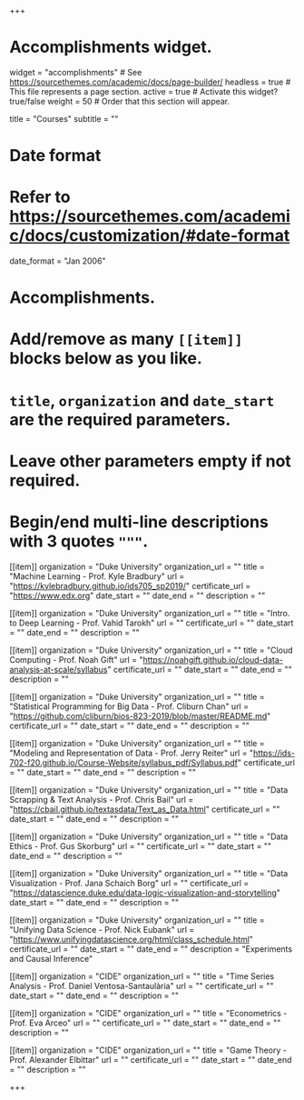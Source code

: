 +++
# Accomplishments widget.
widget = "accomplishments"  # See https://sourcethemes.com/academic/docs/page-builder/
headless = true  # This file represents a page section.
active = true  # Activate this widget? true/false
weight = 50  # Order that this section will appear.

title = "Courses"
subtitle = ""

# Date format
#   Refer to https://sourcethemes.com/academic/docs/customization/#date-format
date_format = "Jan 2006"

# Accomplishments.
#   Add/remove as many `[[item]]` blocks below as you like.
#   `title`, `organization` and `date_start` are the required parameters.
#   Leave other parameters empty if not required.
#   Begin/end multi-line descriptions with 3 quotes `"""`.

[[item]]
  organization = "Duke University"
  organization_url = ""
  title = "Machine Learning - Prof. Kyle Bradbury"
  url = "https://kylebradbury.github.io/ids705_sp2019/"
  certificate_url = "https://www.edx.org"
  date_start = ""
  date_end = ""
  description = ""
  
[[item]]
  organization = "Duke University"
  organization_url = ""
  title = "Intro. to Deep Learning - Prof. Vahid Tarokh"
  url = ""
  certificate_url = ""
  date_start = ""
  date_end = ""
  description = ""
  
[[item]]
  organization = "Duke University"
  organization_url = ""
  title = "Cloud Computing - Prof. Noah Gift"
  url = "https://noahgift.github.io/cloud-data-analysis-at-scale/syllabus"
  certificate_url = ""
  date_start = ""
  date_end = ""
  description = ""
  
  
[[item]]
  organization = "Duke University"
  organization_url = ""
  title = "Statistical Programming for Big Data - Prof. Cliburn Chan"
  url = "https://github.com/cliburn/bios-823-2019/blob/master/README.md"
  certificate_url = ""
  date_start = ""
  date_end = ""
  description = ""

[[item]]
  organization = "Duke University"
  organization_url = ""
  title = "Modeling and Representation of Data - Prof. Jerry Reiter"
  url = "https://ids-702-f20.github.io/Course-Website/syllabus_pdf/Syllabus.pdf"
  certificate_url = ""
  date_start = ""
  date_end = ""
  description = ""

[[item]]
  organization = "Duke University"
  organization_url = ""
  title = "Data Scrapping & Text Analysis - Prof. Chris Bail"
  url = "https://cbail.github.io/textasdata/Text_as_Data.html"
  certificate_url = ""
  date_start = ""
  date_end = ""
  description = ""

[[item]]
  organization = "Duke University"
  organization_url = ""
  title = "Data Ethics - Prof. Gus Skorburg"
  url = ""
  certificate_url = ""
  date_start = ""
  date_end = ""
  description = ""
  
[[item]]
  organization = "Duke University"
  organization_url = ""
  title = "Data Visualization - Prof. Jana Schaich Borg"
  url = ""
  certificate_url = "https://datascience.duke.edu/data-logic-visualization-and-storytelling"
  date_start = ""
  date_end = ""
  description = ""

[[item]]
  organization = "Duke University"
  organization_url = ""
  title = "Unifying Data Science - Prof. Nick Eubank"
  url = "https://www.unifyingdatascience.org/html/class_schedule.html"
  certificate_url = ""
  date_start = ""
  date_end = ""
  description = "Experiments and Causal Inference"

[[item]]
  organization = "CIDE"
  organization_url = ""
  title = "Time Series Analysis - Prof. Daniel Ventosa-Santaulària"
  url = ""
  certificate_url = ""
  date_start = ""
  date_end = ""
  description = ""
  
[[item]]
  organization = "CIDE"
  organization_url = ""
  title = "Econometrics - Prof. Eva Arceo"
  url = ""
  certificate_url = ""
  date_start = ""
  date_end = ""
  description = ""
  
[[item]]
  organization = "CIDE"
  organization_url = ""
  title = "Game Theory - Prof. Alexander Elbittar"
  url = ""
  certificate_url = ""
  date_start = ""
  date_end = ""
  description = ""

+++
